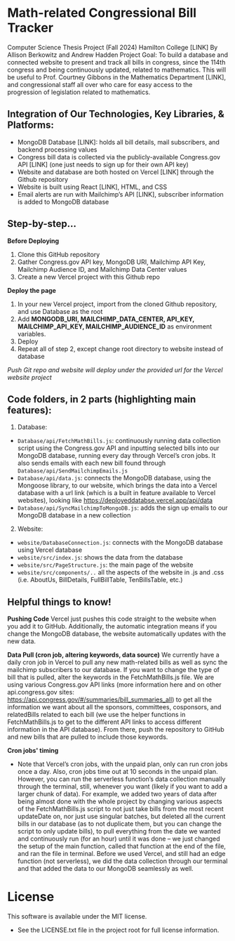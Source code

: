 # Math-related Congressional Bill Tracker
Computer Science Thesis Project (Fall 2024) Hamilton College [LINK]
By Allison Berkowitz and Andrew Hadden
Project Goal: To build a database and connected website to present and track all bills in congress, since the 114th congress and being continuously updated, related to mathematics. This will be useful to Prof. Courtney Gibbons in the Mathematics Department [LINK], and congressional staff all over who care for easy access to the progression of legislation related to mathematics.

## Integration of Our Technologies, Key Libraries, & Platforms:
- MongoDB Database [LINK]: holds all bill details, mail subscribers, and backend processing values
- Congress bill data is collected via the publicly-available Congress.gov API [LINK] (one just needs to sign up for their own API key)
- Website and database are both hosted on Vercel [LINK] through the Github repository
- Website is built using React [LINK], HTML, and CSS
- Email alerts are run with Mailchimp’s API [LINK], subscriber information is added to MongoDB database

## Step-by-step…
**Before Deploying**
1. Clone this GitHub repository
2. Gather Congress.gov API key, MongoDB URI, Mailchimp API Key, Mailchimp Audience ID, and Mailchimp Data Center values
3. Create a new Vercel project with this Github repo

**Deploy the page**
1. In your new Vercel project, import from the cloned Github repository, and use Database as the root
2. Add **MONGODB_URI, MAILCHIMP_DATA_CENTER, API_KEY, MAILCHIMP_API_KEY, MAILCHIMP_AUDIENCE_ID** as environment variables.
4. Deploy
5. Repeat all of step 2, except change root directory to website instead of database

*Push Git repo and website will deploy under the provided url for the Vercel website project*

## Code folders, in 2 parts (highlighting main features):
1. Database:
 * `Database/api/FetchMathBills.js`: continuously running data collection script using the Congress.gov API and inputting selected bills into our MongoDB database, running every day through Vercel’s cron jobs. It also sends emails with each new bill found through `Database/api/SendMailchimpEmails.js`
 * `Database/api/data.js`: connects the MongoDB database, using the Mongoose library, to our website, which brings the data into a Vercel database with a url link (which is a built in feature available to Vercel websites), looking like https://deployeddatabse.vercel.app/api/data
 * `Database/api/SyncMailchimpToMongoDB.js`: adds the sign up emails to our MongoDB database in a new collection

2. Website:
 * `website/DatabaseConnection.js`: connects with the MongoDB database using Vercel database
 * `website/src/index.js`: shows the data from the database
 * `website/src/PageStructure.js`: the main page of the website
 * `website/src/components/..` all the aspects of the website in .js and .css (i.e. AboutUs, BillDetails, FullBillTable, TenBillsTable, etc.)

## Helpful things to know!
**Pushing Code** 
Vercel just pushes this code straight to the website when you add it to GitHub. Additionally, the automatic integration means if you change the MongoDB database, the website automatically updates with the new data.

**Data Pull (cron job, altering keywords, data source)**
We currently have a daily cron job in Vercel to pull any new math-related bills as well as sync the mailchimp subscribers to our database. If you want to change the type of bill that is pulled, alter the keywords in the FetchMathBills.js file. We are using various Congress.gov API links (more information here and on other api.congress.gov sites: https://api.congress.gov/#/summaries/bill_summaries_all) to get all the information we want about all the sponsors, committees, cosponsors, and relatedBills related to each bill (we use the helper functions in FetchMathBills.js to get to the different API links to access different information in the API database). From there, push the repository to GitHub and new bills that are pulled to include those keywords. 

**Cron jobs' timing**
* Note that Vercel’s cron jobs, with the unpaid plan, only can run cron jobs once a day. Also, cron jobs time out at 10 seconds in the unpaid plan. However, you can run the serverless function’s data collection manually through the terminal, still, whenever you want (likely if you want to add a larger chunk of data). For example, we added two years of data after being almost done with the whole project by changing various aspects of the FetchMathBills.js script to not just take bills from the most recent updateDate on, nor just use singular batches, but deleted all the current bills in our database (as to not duplicate them, but you can change the script to only update bills), to pull everything from the date we wanted and continuously run (for an hour) until it was done – we just changed the setup of the main function, called that function at the end of the file, and ran the file in terminal. Before we used Vercel, and still had an edge function (not serverless), we did the data collection through our terminal and that added the data to our MongoDB seamlessly as well.

# License
This software is available under the MIT license.
* See the LICENSE.txt file in the project root for full license information.
